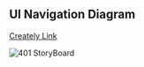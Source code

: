 ## UI Navigation Diagram

[Creately Link](https://app.creately.com/diagram/A3ET4jKQoIy)

![401 StoryBoard](https://user-images.githubusercontent.com/46573671/73144268-48773a00-4061-11ea-9132-8e23ca4e596a.png)
